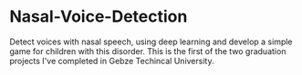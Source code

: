 # Nasal-Voice-Detection
Detect voices with nasal speech, using deep learning and develop a simple game for children with this disorder.  This is the first of the two graduation projects I've completed in Gebze Techincal University.
